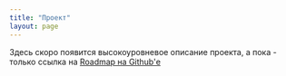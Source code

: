 ```yaml
---
title: "Проект"
layout: page
---
```


Здесь скоро появится высокоуровневое описание проекта, а пока - только ссылка
на [Roadmap на Github'е](https://github.com/orgs/eugene-terekhov-s-learning/projects/2)

